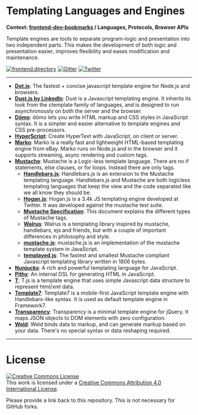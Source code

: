 # Templating Languages and Engines

**Context: [frontend-dev-bookmarks](../README.md) / Languages, Protocols, Browser APIs**

Template engines are tools to separate program-logic and presentation into two independent parts. This makes the development of both logic and presentation easier, improves flexibility and eases modification and maintenance.

[![frontend.directory](https://img.shields.io/badge/frontend-directory-blue.svg?style=flat-square)](http://frontend.directory/)
[![Gitter](https://img.shields.io/gitter/room/dypsilon/frontend-dev-bookmarks.svg?style=flat-square&maxAge=2592000)](https://gitter.im/dypsilon/frontend-dev-bookmarks)
[![Twitter](https://img.shields.io/badge/follow-twitter-55acee.svg?style=flat-square)](https://twitter.com/FrontendDir)

-----------------------------------------
+ **[Dot.js](http://olado.github.io/doT/)**: The fastest + concise javascript template engine for Node.js and browsers.
+ **[Dust.js by LinkedIn](http://www.dustjs.com/)**: Dust is a Javascript templating engine. It inherits its look from the ctemplate family of languages, and is designed to run asynchronously on both the server and the browser.
+ **[Dōmo](http://jed.github.io/domo/)**: dōmo lets you write HTML markup and CSS styles in JavaScript syntax. It is a simpler and easier alternative to template engines and CSS pre-processors.
+ **[HyperScript](https://github.com/dominictarr/hyperscript)**: Create HyperText with JavaScript, on client or server.
+ **[Marko](https://github.com/marko-js/marko)**: Marko is a really fast and lightweight HTML-based templating engine from eBay. Marko runs on Node.js and in the browser and it supports streaming, async rendering and custom tags.
+ **[Mustache](http://mustache.github.io/)**: Mustache is a Logic-less template language. There are no if statements, else clauses, or for loops. Instead there are only tags.
    + **[Handlebars.js](https://github.com/wycats/handlebars.js/)**: Handlebars.js is an extension to the Mustache templating language. Handlebars.js and Mustache are both logicless templating languages that keep the view and the code separated like we all know they should be.
    + **[Hogan.js](http://twitter.github.io/hogan.js/)**: Hogan.js is a 3.4k JS templating engine developed at Twitter. It was developed against the mustache test suite.
    + **[Mustache Specification](http://mustache.github.io/mustache.5.html)**: This document explains the different types of Mustache tags.
    + **[Walrus](http://documentup.com/jeremyruppel/walrus/)**: Walrus is a templating library inspired by mustache, handlebars, ejs and friends,
but with a couple of important differences in philosophy and style.
    + **[mustache.js](https://github.com/janl/mustache.js)**: mustache.js is an implementation of the mustache template system in JavaScript.
    + **[templayed.js](http://archan937.github.io/templayed.js/)**: The fastest and smallest Mustache compliant Javascript templating library written in 1806 bytes.
+ **[Nunjucks](http://mozilla.github.io/nunjucks/)**: A rich and powerful templating language for JavaScript.
+ **[Pithy](https://github.com/caolan/pithy)**: An internal DSL for generating HTML in JavaScript.
+ **[T](https://github.com/gcao/T.js)**: T.js is a template engine that uses simple Javascript data structure to represent html/xml data.
+ **[Template7](http://idangero.us/template7/)**: Template7 is a mobile-first JavaScript template engine with Handlebars-like syntax. It is used as default template engine in Framework7.
+ **[Transparency](http://leonidas.github.io/transparency/)**: Transparency is a minimal template engine for jQuery. It maps JSON objects to DOM elements with zero configuration.
+ **[Weld](https://github.com/tmpvar/weld)**: Weld binds data to markup, and can generate markup based on your data. There's no special syntax or data reshaping required.


------------------

# License

<a rel="license" href="http://creativecommons.org/licenses/by/4.0/"><img alt="Creative Commons License" style="border-width:0" src="https://i.creativecommons.org/l/by/4.0/88x31.png" /></a><br />This work is licensed under a <a rel="license" href="http://creativecommons.org/licenses/by/4.0/">Creative Commons Attribution 4.0 International License</a>.

Please provide a link back to this repository. This is not necessary for GitHub forks.